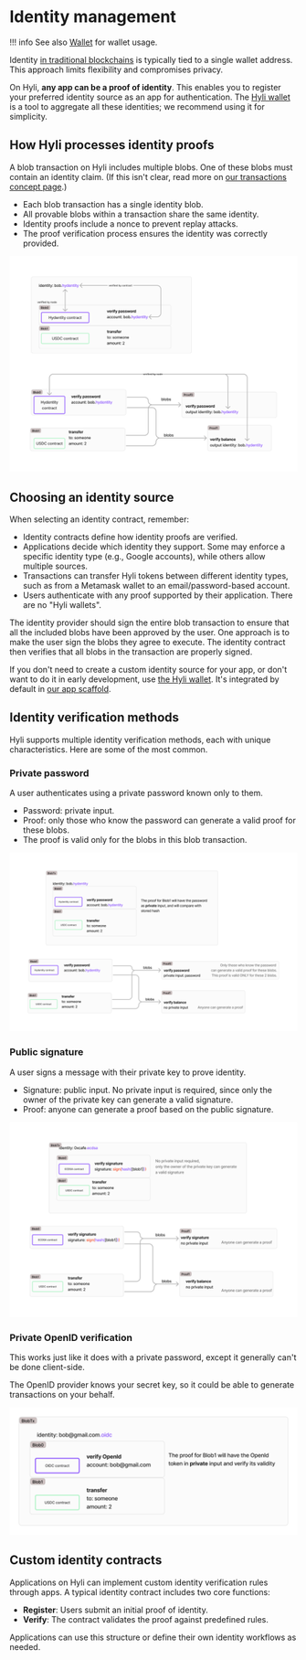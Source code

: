 # Identity management

!!! info
    See also [Wallet](../tooling/wallet.md) for wallet usage.

Identity [in traditional blockchains](./hyli-vs-vintage-blockchains.md) is typically tied to a single wallet address. This approach limits flexibility and compromises privacy.

On Hyli, **any app can be a proof of identity**. This enables you to register your preferred identity source as an app for authentication. The [Hyli wallet](../tooling/wallet.md) is a tool to aggregate all these identities; we recommend using it for simplicity.

## How Hyli processes identity proofs

A blob transaction on Hyli includes multiple blobs. One of these blobs must contain an identity claim. (If this isn't clear, read more on [our transactions concept page](./transaction.md).)

- Each blob transaction has a single identity blob.
- All provable blobs within a transaction share the same identity.
- Identity proofs include a nonce to prevent replay attacks.
- The proof verification process ensures the identity was correctly provided.

![Each blob has a proof. Blob0 being a hydentity contract action for « verify password » on the account bob.hydentity is verified by the contract and by the node. Blob1 is an USDC transfer contract. Another graph under this one shows that each blob is proven and that all proofs are verified by the node; they all have bob.hydentity as their output identity. The identity fields are coherent between all blobs and proofs](../assets/img/identity/how-nodes-ensure-identity.jpg)

## Choosing an identity source

When selecting an identity contract, remember:

- Identity contracts define how identity proofs are verified.
- Applications decide which identity they support. Some may enforce a specific identity type (e.g., Google accounts), while others allow multiple sources.
- Transactions can transfer Hyli tokens between different identity types, such as from a Metamask wallet to an email/password-based account.
- Users authenticate with any proof supported by their application. There are no "Hyli wallets".

The identity provider should sign the entire blob transaction to ensure that all the included blobs have been approved by the user. One approach is to make the user sign the blobs they agree to execute. The identity contract then verifies that all blobs in the transaction are properly signed.

If you don't need to create a custom identity source for your app, or don't want to do it in early development, use [the Hyli wallet](../tooling/wallet.md). It's integrated by default in [our app scaffold](../quickstart/edit.md).

## Identity verification methods

Hyli supports multiple identity verification methods, each with unique characteristics. Here are some of the most common.

### Private password

A user authenticates using a private password known only to them.

- Password: private input.
- Proof: only those who know the password can generate a valid proof for these blobs.
- The proof is valid only for the blobs in this blob transaction.

![In this blob transaction, bob.hydentity's blob0 has verify password as its action. The proof for Blob1 has the password as private input and compares it with the stored hash. Only those who know the password can generate a valid proof of the identity blob. This proof is valid only for the blobs in this blob transaction.](../assets/img/identity/identity-password.jpg)

### Public signature

A user signs a message with their private key to prove identity.

- Signature: public input. No private input is required, since only the owner of the private key can generate a valid signature.
- Proof: anyone can generate a proof based on the public signature.

![In this graph, the blob transaction has 0xcafe.ecdsa as an identity. The ECDSA contract in blob0 has the action verify signature. The signature is `sign(hash([blob1])`. There is no private input required, anyone can generate a proof but only the owner of the private key can generate a valid signature.)](../assets/img/identity/identity-public-signature.jpg)

### Private OpenID verification

This works just like it does with a private password, except it generally can't be done client-side.

The OpenID provider knows your secret key, so it could be able to generate transactions on  your behalf.

![A blob transaction where identity is bob@gmail.com.oidc. Blob0 is to verify openID with an OIDC contract; the proof for blob0 has the openID as private input and verify its validity. The other blob is an USDC contract to transfer money. ](../assets/img/identity/identity-openid.jpg)

## Custom identity contracts

Applications on Hyli can implement custom identity verification rules through apps. A typical identity contract includes two core functions:

- **Register**: Users submit an initial proof of identity.
- **Verify**: The contract validates the proof against predefined rules.

Applications can use this structure or define their own identity workflows as needed.
